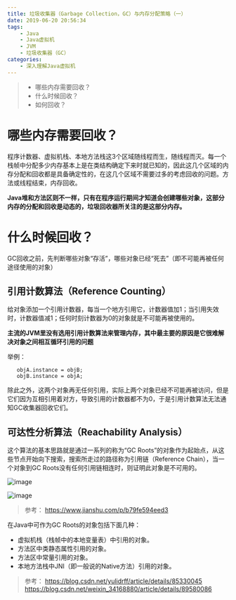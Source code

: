```yaml
---
title: 垃圾收集器（Garbage Collection，GC）与内存分配策略（一）
date: 2019-06-20 20:56:34
tags:
	- Java
	- Java虚拟机
	- JVM
	- 垃圾收集器（GC）
categories:
	- 深入理解Java虚拟机
---
```


> - 哪些内存需要回收？
> - 什么时候回收？
> - 如何回收？


# 哪些内存需要回收？

程序计数器、虚拟机栈、本地方法栈这3个区域随线程而生，随线程而灭。每一个栈帧中分配多少内存基本上是在类结构确定下来时就已知的，因此这几个区域的内存分配和回收都是具备确定性的，在这几个区域不需要过多的考虑回收的问题。方法或线程结束，内存回收。

**Java堆和方法区则不一样，只有在程序运行期间才知道会创建哪些对象，这部分内存的分配和回收是动态的，垃圾回收器所关注的是这部分内存。**

# 什么时候回收？

GC回收之前，先判断哪些对象“存活”，哪些对象已经“死去”（即不可能再被任何途径使用的对象）

## 引用计数算法（Reference Counting）

给对象添加一个引用计数器，每当一个地方引用它，计数器值加1；当引用失效时，计数器值减1；任何时刻计数器为0的对象就是不可能再被使用的。

**主流的JVM里没有选用引用计数算法来管理内存，其中最主要的原因是它很难解决对象之间相互循环引用的问题**

<!-- more -->

举例：

```
   objA.instance = objB;
   objB.instance = objA;
```
除此之外，这两个对象再无任何引用，实际上两个对象已经不可能再被访问，但是它们因为互相引用着对方，导致引用的计数器都不为0，于是引用计数算法无法通知GC收集器回收它们。

## 可达性分析算法（Reachability Analysis）

这个算法的基本思路就是通过一系列的称为“GC Roots”的对象作为起始点，从这些节点开始向下搜索，搜索所走过的路径称为引用链（Reference Chain），当一个对象到GC Roots没有任何引用链相连时，则证明此对象是不可用的。

![image](https://upload-images.jianshu.io/upload_images/14340315-2e2cf687b295b7a4.png?imageMogr2/auto-orient/strip%7CimageView2/2/w/563/format/webp)

![image](https://upload-images.jianshu.io/upload_images/14340315-e9a2f8b4c54c13d8.png?imageMogr2/auto-orient/strip%7CimageView2/2/w/494/format/webp)

> 参考： https://www.jianshu.com/p/b79fe594eed3

在Java中可作为GC Roots的对象包括下面几种：

- 虚拟机栈（栈帧中的本地变量表）中引用的对象。
- 方法区中类静态属性引用的对象。
- 方法区中常量引用的对象。
- 本地方法栈中JNI（即一般说的Native方法）引用的对象。

> 参考： https://blog.csdn.net/yulidrff/article/details/85330045 <br>
> https://blog.csdn.net/weixin_34168880/article/details/89580086